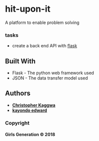 # hit-upon-it
A platform to enable problem solving

### tasks

- create a back end API with [flask](http://flask.pocoo.org/)


## Built With

* Flask - The python web framework used
* JSON - The data transfer model used



## Authors

* **[Christopher Kaggwa](https://github.com/kaggwachristopher)** 
* **[kayondo edward](https://github.com/amcodex)**

### Copyright 
#### Girls Generation © 2018 